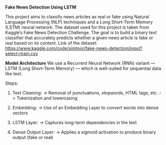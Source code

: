 **Fake News Detection Using LSTM**

This project aims to classify news articles as real or fake using Natural Language Processing (NLP) techniques and a Long Short-Term Memory (LSTM) neural network. The dataset used for this project is taken from Kaggle’s Fake News Detection Challenge. The goal is to build a binary text classifier that accurately predicts whether a given news article is fake or real based on its content.
Link of the dataset: https://www.kaggle.com/code/simtoor/fake-news-detection/input?select=train.csv

**Model Architecture**
We use a Recurrent Neural Network (RNN) variant — LSTM (Long Short-Term Memory) — which is well-suited for sequential data like text.

Steps:
1. Text Cleaning:
  -> Removal of punctuations, stopwords, HTML tags, etc.
  -> Tokenization and lowercasing

2. Embedding:
  -> Use of an Embedding Layer to convert words into dense vectors

3. LSTM Layer:
  -> Captures long-term dependencies in the text

4. Dense Output Layer:
  -> Applies a sigmoid activation to produce binary output (fake or real)
